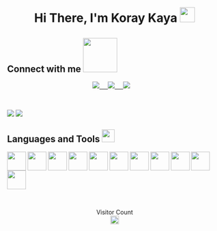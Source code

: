 <h1 align='center'>  Hi There, I'm Koray Kaya <img src = "https://raw.githubusercontent.com/MartinHeinz/MartinHeinz/master/wave.gif" width = 35px> </h1> 
<h2 align='left'> Connect with me <img src='https://raw.githubusercontent.com/ShahriarShafin/ShahriarShafin/main/Assets/handshake.gif' width="80px"> </h2>
<p align='center'>
  <a href="https://medium.com/@koray00"><img src="https://img.shields.io/badge/medium-0f0f0f?style=for-the-badge&logo=medium&logoColor=white" /</a>&nbsp;&nbsp;&nbsp;&nbsp; 
  <a href="https://www.linkedin.com/in/koray00/"><img src="https://img.shields.io/badge/linkedin-%230077B5.svg?&style=for-the-badge&logo=linkedin&logoColor=white" /</a>&nbsp;&nbsp;&nbsp;&nbsp;
   <a href="mailto:i.korayykaya@gmail.com"><img src="https://img.shields.io/badge/Gmail-0078D4.svg?&style=for-the-badge&logo=googlet%20gmail&logoColor=white" /></a>&nbsp;&nbsp;&nbsp;&nbsp;
</p><br>

<a href="https://github.com/koraykaya00"><img align="center" src="https://github-readme-stats.vercel.app/api?username=koraykaya00&show_icons=true&bg_color=0d1117&text_color=bdc3c7&title_color=f1c40f&icon_color=f1c40f&hide_border=true" /></a>
<a href="https://github.com/koraykaya00"><img align="center" src="https://github-readme-stats.vercel.app/api/top-langs/?username=tunahanatisman&bg_color=0d1117&text_color=bdc3c7&title_color=f1c40f&hide_border=true&layout=compact&langs_count=10&hide=asp.net" /></a><br>

<h2 align='left''> Languages and Tools <img src = "https://media2.giphy.com/media/QssGEmpkyEOhBCb7e1/giphy.gif?cid=ecf05e47a0n3gi1bfqntqmob8g9aid1oyj2wr3ds3mg700bl&rid=giphy.gif" width = 30px> </h2>
<p align='left'>
<img width ='44px' align='center' src ='https://raw.githubusercontent.com/rahulbanerjee26/githubAboutMeGenerator/main/icons/javascript.svg'>
<img width ='44px' align='center' src ='https://raw.githubusercontent.com/rahulbanerjee26/githubAboutMeGenerator/main/icons/reactjs.svg'> 
                                                                                                                                <img width ='44px' align='center' src ='https://raw.githubusercontent.com/rahulbanerjee26/githubAboutMeGenerator/main/icons/nodejs.svg'>  
                                                                                                                                 <img width ='44px' align='center' src ='https://raw.githubusercontent.com/rahulbanerjee26/githubAboutMeGenerator/main/icons/mongodb.svg'> 
                                                                                                                               
<img width ='44px' align='center' src ='https://raw.githubusercontent.com/rahulbanerjee26/githubAboutMeGenerator/main/icons/html.svg'>  
<img width ='44px' align='center' src ='https://raw.githubusercontent.com/rahulbanerjee26/githubAboutMeGenerator/main/icons/css.svg'>                                             <img width ='44px' align='center' src ='https://raw.githubusercontent.com/rahulbanerjee26/githubAboutMeGenerator/main/icons/bootstrap.svg'>              
                                                                                        
<img width ='44px' align='center' src ='https://raw.githubusercontent.com/rahulbanerjee26/githubAboutMeGenerator/main/icons/angularjs.svg'>
<img width ='44px' align='center' src ='https://raw.githubusercontent.com/rahulbanerjee26/githubAboutMeGenerator/main/icons/typescript.svg'>  
                                   
<img width ='44px' align='center' src ='https://raw.githubusercontent.com/rahulbanerjee26/githubAboutMeGenerator/main/icons/git.svg'>
<img width ='44px' align='center' src ='https://raw.githubusercontent.com/rahulbanerjee26/githubAboutMeGenerator/main/icons/github.svg'>

<br>
</p><br>
<p align="center"> 
  Visitor Count<br>
  <img src="https://profile-counter.glitch.me/koraykaya00/count.svg" height = 20px />
</p>
